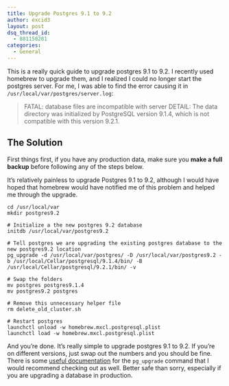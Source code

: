 ```yaml
---
title: Upgrade Postgres 9.1 to 9.2
author: excid3
layout: post
dsq_thread_id:
  - 881158281
categories:
  - General
---
```

This is a really quick guide to upgrade postgres 9.1 to 9.2. I recently used homebrew to upgrade them, and I realized I could no longer start the postgres server. For me, I was able to find the error causing it in `/usr/local/var/postgres/server.log`:

> FATAL: database files are incompatible with server
DETAIL: The data directory was initialized by PostgreSQL version 9.1.4, which is not compatible with this version 9.2.1.

## The Solution

First things first, if you have any production data, make sure you **make a full backup** before following any of the steps below.

It’s relatively painless to upgrade Postgres 9.1 to 9.2, although I would have hoped that homebrew would have notified me of this problem and helped me through the upgrade.


    cd /usr/local/var
    mkdir postgres9.2

    # Initialize a the new postgres 9.2 database
    initdb /usr/local/var/postgres9.2

    # Tell postgres we are upgrading the existing postgres database to the new postgres9.2 location
    pg_upgrade -d /usr/local/var/postgres/ -D /usr/local/var/postgres9.2 -b /usr/local/Cellar/postgresql/9.1.4/bin/ -B /usr/local/Cellar/postgresql/9.2.1/bin/ -v

    # Swap the folders
    mv postgres postgres9.1.4
    mv postgres9.2 postgres

    # Remove this unnecessary helper file
    rm delete_old_cluster.sh

    # Restart postgres
    launchctl unload -w homebrew.mxcl.postgresql.plist
    launchctl load -w homebrew.mxcl.postgresql.plist


And you’re done. It’s really simple to upgrade postgres 9.1 to 9.2. If you’re on different versions, just swap out the numbers and you should be fine. There is some [useful documentation][1] for the `pg_upgrade` command that I would recommend checking out as well. Better safe than sorry, especially if you are upgrading a database in production.

   [1]: www.postgresql.org/docs/current/static/pgupgrade.html (pg_upgrade)
